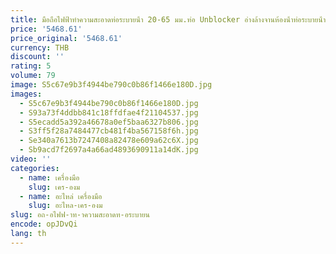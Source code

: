 ```yaml
---
title: มือถือไฟฟ้าทําความสะอาดท่อระบายน้ํา 20-65 มม.ท่อ Unblocker อ่างล้างจานห้องน้ําท่อระบายน้ํา Dredge ทําความสะอาด Clogs เครื่อง 8M
price: '5468.61'
price_original: '5468.61'
currency: THB
discount: ''
rating: 5
volume: 79
image: S5c67e9b3f4944be790c0b86f1466e180D.jpg
images:
  - S5c67e9b3f4944be790c0b86f1466e180D.jpg
  - S93a73f4ddbb841c18ffdfae4f21104537.jpg
  - S5ecadd5a392a46678a0ef5baa6327b806.jpg
  - S3ff5f28a7484477cb481f4ba567158f6h.jpg
  - Se340a7613b7247408a82478e609a62c6X.jpg
  - Sb9acd7f2697a4a66ad4893690911a14dK.jpg
video: ''
categories:
  - name: เครื่องมือ
    slug: เคร-องม
  - name: อะไหล่ เครื่องมือ
    slug: อะไหล-เคร-องม
slug: อถ-อไฟฟ-าท-าความสะอาดท-อระบายน
encode: opJDvQi
lang: th
---
```

  